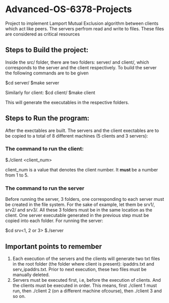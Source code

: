 # Advanced-OS-6378-Projects
Project to implement Lamport Mutual Exclusion algorithm between clients which act like peers. The servers perfrom read and write to files. These files are considered as critical resources


## Steps to Build the project:
Inside the src/ folder, there are two folders: server/ and client/, which corresponds to the server and the client respectively. To build the server the following commands are to be given

$cd server/
$make server

Similarly for client:
$cd client/
$make client

This will generate the executables in the respective folders.


## Steps to Run the program:
After the exectables are built. The servers and the client exectables are to be copied to a total of 8 different machines (5 clients and 3 servers):

### The command to run the client:
$./client <client_num>

client_num is a value that denotes the client number. It <b> must </b> be a number from 1 to 5.

### The command to run the server
Before running the server, 3 folders, one corresponding to each server must be created in the file system. For the sake of example, let them be srv1/, srv2/ and srv3/. All these 3 folders must be in the same location as the client. One server executable generated in the previous step must be copied into each folder.
For running the server:

$cd srv<1, 2 or 3>
$./server

## Important points to remember

1. Each execution of the servers and the clients will generate two txt files in the root folder (the folder where client is present): ipaddrs.txt and serv_ipaddrs.txt. Prior to next execution, these two files must be manually deleted.
2. Servers must be executed first, i.e, before the execution of clients. And the clients must be executed in order. This means, first ./client 1 must run, then ./client 2 (on a different machine ofcourse), then ./client 3 and so on.

